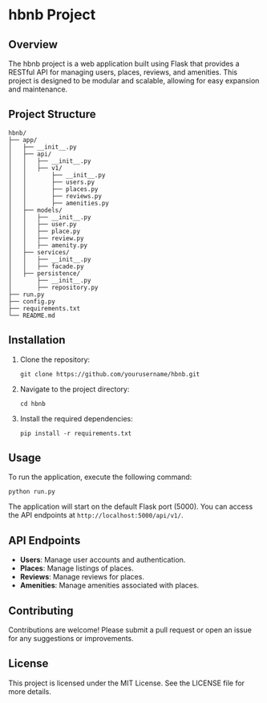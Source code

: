 # hbnb Project

## Overview
The hbnb project is a web application built using Flask that provides a RESTful API for managing users, places, reviews, and amenities. This project is designed to be modular and scalable, allowing for easy expansion and maintenance.

## Project Structure
```
hbnb/
├── app/
│   ├── __init__.py
│   ├── api/
│   │   ├── __init__.py
│   │   ├── v1/
│   │       ├── __init__.py
│   │       ├── users.py
│   │       ├── places.py
│   │       ├── reviews.py
│   │       ├── amenities.py
│   ├── models/
│   │   ├── __init__.py
│   │   ├── user.py
│   │   ├── place.py
│   │   ├── review.py
│   │   ├── amenity.py
│   ├── services/
│   │   ├── __init__.py
│   │   ├── facade.py
│   ├── persistence/
│       ├── __init__.py
│       ├── repository.py
├── run.py
├── config.py
├── requirements.txt
└── README.md
```

## Installation
1. Clone the repository:
   ```
   git clone https://github.com/yourusername/hbnb.git
   ```
2. Navigate to the project directory:
   ```
   cd hbnb
   ```
3. Install the required dependencies:
   ```
   pip install -r requirements.txt
   ```

## Usage
To run the application, execute the following command:
```
python run.py
```
The application will start on the default Flask port (5000). You can access the API endpoints at `http://localhost:5000/api/v1/`.

## API Endpoints
- **Users**: Manage user accounts and authentication.
- **Places**: Manage listings of places.
- **Reviews**: Manage reviews for places.
- **Amenities**: Manage amenities associated with places.

## Contributing
Contributions are welcome! Please submit a pull request or open an issue for any suggestions or improvements.

## License
This project is licensed under the MIT License. See the LICENSE file for more details.